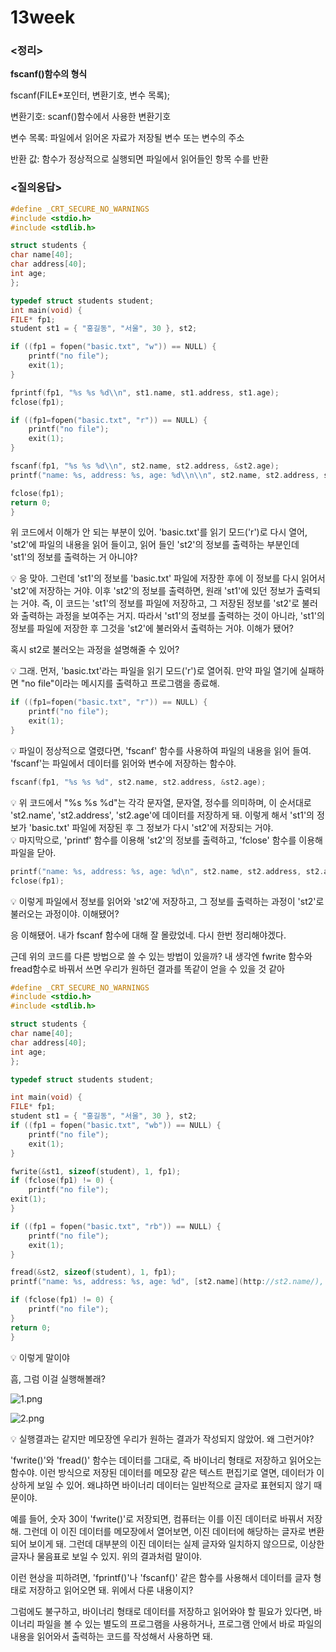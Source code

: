 # 13week

### <정리>

**fscanf()함수의 형식**

fscanf(FILE*포인터, 변환기호, 변수 목록);

변환기호: scanf()함수에서 사용한 변환기호

변수 목록: 파일에서 읽어온 자료가 저장될 변수 또는 변수의 주소

반환 값: 함수가 정상적으로 실행되면 파일에서 읽어들인 항목 수를 반환

### <질의응답>

```c
#define _CRT_SECURE_NO_WARNINGS
#include <stdio.h>
#include <stdlib.h>

struct students {
char name[40];
char address[40];
int age;
};

typedef struct students student;
int main(void) {
FILE* fp1;
student st1 = { "홍길동", "서울", 30 }, st2;

if ((fp1 = fopen("basic.txt", "w")) == NULL) {
	printf("no file");
	exit(1);
}

fprintf(fp1, "%s %s %d\\n", st1.name, st1.address, st1.age);
fclose(fp1);

if ((fp1=fopen("basic.txt", "r")) == NULL) {
	printf("no file");
	exit(1);
}

fscanf(fp1, "%s %s %d\\n", st2.name, st2.address, &st2.age);
printf("name: %s, address: %s, age: %d\\n\\n", st2.name, st2.address, st2.age);

fclose(fp1);
return 0;
}
```

위 코드에서 이해가 안 되는 부분이 있어. 'basic.txt'를 읽기 모드('r')로 다시 열어, 'st2'에 파일의 내용을 읽어 들이고, 읽어 들인 'st2'의 정보를 출력하는 부분인데 'st1'의 정보를 출력하는 거 아니야?

<aside>
💡 응 맞아.  그런데 'st1'의 정보를 'basic.txt' 파일에 저장한 후에 이 정보를 다시 읽어서 'st2'에 저장하는 거야. 이후 'st2'의 정보를 출력하면, 원래 'st1'에 있던 정보가 출력되는 거야. 즉, 이 코드는 'st1'의 정보를 파일에 저장하고, 그 저장된 정보를 'st2'로 불러와 출력하는 과정을 보여주는 거지. 따라서 'st1'의 정보를 출력하는 것이 아니라, 'st1'의 정보를 파일에 저장한 후 그것을 'st2'에 불러와서 출력하는 거야. 이해가 됐어?

</aside>

혹시 st2로 불러오는 과정을 설명해줄 수 있어?

<aside>
💡 그래. 먼저, 'basic.txt'라는 파일을 읽기 모드('r')로 열어줘. 만약 파일 열기에 실패하면 "no file"이라는 메시지를 출력하고 프로그램을 종료해.

</aside>

```c
if ((fp1=fopen("basic.txt", "r")) == NULL) {
	printf("no file");
	exit(1);
}
```

<aside>
💡 파일이 정상적으로 열렸다면, 'fscanf' 함수를 사용하여 파일의 내용을 읽어 들여. 'fscanf'는 파일에서 데이터를 읽어와 변수에 저장하는 함수야.

</aside>

```c
fscanf(fp1, "%s %s %d", st2.name, st2.address, &st2.age);
```

<aside>
💡 위 코드에서 "%s %s %d"는 각각 문자열, 문자열, 정수를 의미하며, 이 순서대로 'st2.name', 'st2.address', 'st2.age'에 데이터를 저장하게 돼. 이렇게 해서 'st1'의 정보가 'basic.txt' 파일에 저장된 후 그 정보가 다시 'st2'에 저장되는 거야.

</aside>

<aside>
💡 마지막으로, 'printf' 함수를 이용해 'st2'의 정보를 출력하고, 'fclose' 함수를 이용해 파일을 닫아.

</aside>

```c
printf("name: %s, address: %s, age: %d\n", st2.name, st2.address, st2.age);
fclose(fp1);
```

<aside>
💡 이렇게 파일에서 정보를 읽어와 'st2'에 저장하고, 그 정보를 출력하는 과정이 'st2'로 불러오는 과정이야. 이해됐어?

</aside>

응 이해됐어. 내가 fscanf 함수에 대해 잘 몰랐었네. 다시 한번 정리해야겠다.

근데 위의 코드를 다른 방법으로 쓸 수 있는 방법이 있을까? 내 생각엔 fwrite 함수와 fread함수로 바꿔서 쓰면 우리가 원하던 결과를 똑같이 얻을 수 있을 것 같아

```c
#define _CRT_SECURE_NO_WARNINGS
#include <stdio.h>
#include <stdlib.h>

struct students {
char name[40];
char address[40];
int age;
};

typedef struct students student;

int main(void) {
FILE* fp1;
student st1 = { "홍길동", "서울", 30 }, st2;
if ((fp1 = fopen("basic.txt", "wb")) == NULL) {
    printf("no file");
    exit(1);
}

fwrite(&st1, sizeof(student), 1, fp1);
if (fclose(fp1) != 0) {
    printf("no file");
exit(1);
}

if ((fp1 = fopen("basic.txt", "rb")) == NULL) {
    printf("no file");
    exit(1);
}

fread(&st2, sizeof(student), 1, fp1);
printf("name: %s, address: %s, age: %d", [st2.name](http://st2.name/), st2.address, st2.age);

if (fclose(fp1) != 0) {
    printf("no file");
}
return 0;
}
```

<aside>
💡 이렇게 말이야

</aside>

흠, 그럼 이걸 실행해볼래?

![1.png](13week%2029db0b6a2a784f17a01f1db18d1c77dd/1.png)

![2.png](13week%2029db0b6a2a784f17a01f1db18d1c77dd/2.png)

<aside>
💡 실행결과는 같지만 메모장엔 우리가 원하는 결과가 작성되지 않았어. 왜 그런거야?

</aside>

'fwrite()'와 'fread()' 함수는 데이터를 그대로, 즉 바이너리 형태로 저장하고 읽어오는 함수야. 이런 방식으로 저장된 데이터를 메모장 같은 텍스트 편집기로 열면, 데이터가 이상하게 보일 수 있어. 왜냐하면 바이너리 데이터는 일반적으로 글자로 표현되지 않기 때문이야.

예를 들어, 숫자 30이 'fwrite()'로 저장되면, 컴퓨터는 이를 이진 데이터로 바꿔서 저장해. 그런데 이 이진 데이터를 메모장에서 열어보면, 이진 데이터에 해당하는 글자로 변환되어 보이게 돼. 그런데 대부분의 이진 데이터는 실제 글자와 일치하지 않으므로, 이상한 글자나 물음표로 보일 수 있지. 위의 결과처럼 말이야.

이런 현상을 피하려면, 'fprintf()'나 'fscanf()' 같은 함수를 사용해서 데이터를 글자 형태로 저장하고 읽어오면 돼. 위에서 다룬 내용이지?

그럼에도 불구하고, 바이너리 형태로 데이터를 저장하고 읽어와야 할 필요가 있다면, 바이너리 파일을 볼 수 있는 별도의 프로그램을 사용하거나, 프로그램 안에서 바로 파일의 내용을 읽어와서 출력하는 코드를 작성해서 사용하면 돼.